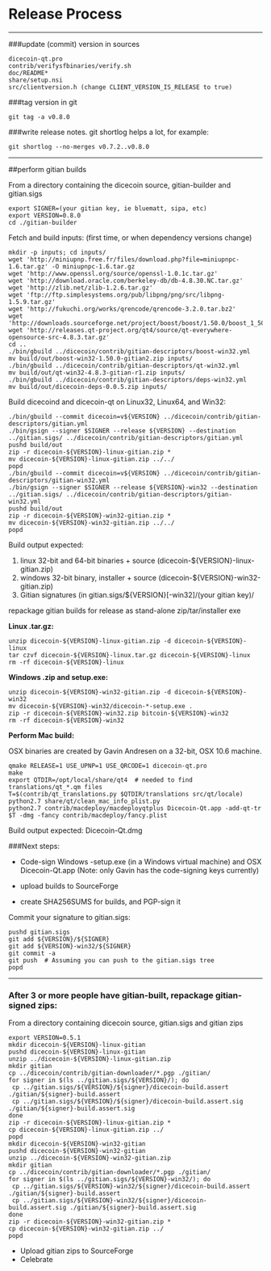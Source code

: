 Release Process
====================

* * *

###update (commit) version in sources


	dicecoin-qt.pro
	contrib/verifysfbinaries/verify.sh
	doc/README*
	share/setup.nsi
	src/clientversion.h (change CLIENT_VERSION_IS_RELEASE to true)

###tag version in git

	git tag -a v0.8.0

###write release notes. git shortlog helps a lot, for example:

	git shortlog --no-merges v0.7.2..v0.8.0

* * *

##perform gitian builds

 From a directory containing the dicecoin source, gitian-builder and gitian.sigs
  
	export SIGNER=(your gitian key, ie bluematt, sipa, etc)
	export VERSION=0.8.0
	cd ./gitian-builder

 Fetch and build inputs: (first time, or when dependency versions change)

	mkdir -p inputs; cd inputs/
	wget 'http://miniupnp.free.fr/files/download.php?file=miniupnpc-1.6.tar.gz' -O miniupnpc-1.6.tar.gz
	wget 'http://www.openssl.org/source/openssl-1.0.1c.tar.gz'
	wget 'http://download.oracle.com/berkeley-db/db-4.8.30.NC.tar.gz'
	wget 'http://zlib.net/zlib-1.2.6.tar.gz'
	wget 'ftp://ftp.simplesystems.org/pub/libpng/png/src/libpng-1.5.9.tar.gz'
	wget 'http://fukuchi.org/works/qrencode/qrencode-3.2.0.tar.bz2'
	wget 'http://downloads.sourceforge.net/project/boost/boost/1.50.0/boost_1_50_0.tar.bz2'
	wget 'http://releases.qt-project.org/qt4/source/qt-everywhere-opensource-src-4.8.3.tar.gz'
	cd ..
	./bin/gbuild ../dicecoin/contrib/gitian-descriptors/boost-win32.yml
	mv build/out/boost-win32-1.50.0-gitian2.zip inputs/
	./bin/gbuild ../dicecoin/contrib/gitian-descriptors/qt-win32.yml
	mv build/out/qt-win32-4.8.3-gitian-r1.zip inputs/
	./bin/gbuild ../dicecoin/contrib/gitian-descriptors/deps-win32.yml
	mv build/out/dicecoin-deps-0.0.5.zip inputs/

 Build dicecoind and dicecoin-qt on Linux32, Linux64, and Win32:
  
	./bin/gbuild --commit dicecoin=v${VERSION} ../dicecoin/contrib/gitian-descriptors/gitian.yml
	./bin/gsign --signer $SIGNER --release ${VERSION} --destination ../gitian.sigs/ ../dicecoin/contrib/gitian-descriptors/gitian.yml
	pushd build/out
	zip -r dicecoin-${VERSION}-linux-gitian.zip *
	mv dicecoin-${VERSION}-linux-gitian.zip ../../
	popd
	./bin/gbuild --commit dicecoin=v${VERSION} ../dicecoin/contrib/gitian-descriptors/gitian-win32.yml
	./bin/gsign --signer $SIGNER --release ${VERSION}-win32 --destination ../gitian.sigs/ ../dicecoin/contrib/gitian-descriptors/gitian-win32.yml
	pushd build/out
	zip -r dicecoin-${VERSION}-win32-gitian.zip *
	mv dicecoin-${VERSION}-win32-gitian.zip ../../
	popd

  Build output expected:

  1. linux 32-bit and 64-bit binaries + source (dicecoin-${VERSION}-linux-gitian.zip)
  2. windows 32-bit binary, installer + source (dicecoin-${VERSION}-win32-gitian.zip)
  3. Gitian signatures (in gitian.sigs/${VERSION}[-win32]/(your gitian key)/

repackage gitian builds for release as stand-alone zip/tar/installer exe

**Linux .tar.gz:**

	unzip dicecoin-${VERSION}-linux-gitian.zip -d dicecoin-${VERSION}-linux
	tar czvf dicecoin-${VERSION}-linux.tar.gz dicecoin-${VERSION}-linux
	rm -rf dicecoin-${VERSION}-linux

**Windows .zip and setup.exe:**

	unzip dicecoin-${VERSION}-win32-gitian.zip -d dicecoin-${VERSION}-win32
	mv dicecoin-${VERSION}-win32/dicecoin-*-setup.exe .
	zip -r dicecoin-${VERSION}-win32.zip bitcoin-${VERSION}-win32
	rm -rf dicecoin-${VERSION}-win32

**Perform Mac build:**

  OSX binaries are created by Gavin Andresen on a 32-bit, OSX 10.6 machine.

	qmake RELEASE=1 USE_UPNP=1 USE_QRCODE=1 dicecoin-qt.pro
	make
	export QTDIR=/opt/local/share/qt4  # needed to find translations/qt_*.qm files
	T=$(contrib/qt_translations.py $QTDIR/translations src/qt/locale)
	python2.7 share/qt/clean_mac_info_plist.py
	python2.7 contrib/macdeploy/macdeployqtplus Dicecoin-Qt.app -add-qt-tr $T -dmg -fancy contrib/macdeploy/fancy.plist

 Build output expected: Dicecoin-Qt.dmg

###Next steps:

* Code-sign Windows -setup.exe (in a Windows virtual machine) and
  OSX Dicecoin-Qt.app (Note: only Gavin has the code-signing keys currently)

* upload builds to SourceForge

* create SHA256SUMS for builds, and PGP-sign it

Commit your signature to gitian.sigs:

	pushd gitian.sigs
	git add ${VERSION}/${SIGNER}
	git add ${VERSION}-win32/${SIGNER}
	git commit -a
	git push  # Assuming you can push to the gitian.sigs tree
	popd

-------------------------------------------------------------------------

### After 3 or more people have gitian-built, repackage gitian-signed zips:

From a directory containing dicecoin source, gitian.sigs and gitian zips

	export VERSION=0.5.1
	mkdir dicecoin-${VERSION}-linux-gitian
	pushd dicecoin-${VERSION}-linux-gitian
	unzip ../dicecoin-${VERSION}-linux-gitian.zip
	mkdir gitian
	cp ../dicecoin/contrib/gitian-downloader/*.pgp ./gitian/
	for signer in $(ls ../gitian.sigs/${VERSION}/); do
	 cp ../gitian.sigs/${VERSION}/${signer}/dicecoin-build.assert ./gitian/${signer}-build.assert
	 cp ../gitian.sigs/${VERSION}/${signer}/dicecoin-build.assert.sig ./gitian/${signer}-build.assert.sig
	done
	zip -r dicecoin-${VERSION}-linux-gitian.zip *
	cp dicecoin-${VERSION}-linux-gitian.zip ../
	popd
	mkdir dicecoin-${VERSION}-win32-gitian
	pushd dicecoin-${VERSION}-win32-gitian
	unzip ../dicecoin-${VERSION}-win32-gitian.zip
	mkdir gitian
	cp ../dicecoin/contrib/gitian-downloader/*.pgp ./gitian/
	for signer in $(ls ../gitian.sigs/${VERSION}-win32/); do
	 cp ../gitian.sigs/${VERSION}-win32/${signer}/dicecoin-build.assert ./gitian/${signer}-build.assert
	 cp ../gitian.sigs/${VERSION}-win32/${signer}/dicecoin-build.assert.sig ./gitian/${signer}-build.assert.sig
	done
	zip -r dicecoin-${VERSION}-win32-gitian.zip *
	cp dicecoin-${VERSION}-win32-gitian.zip ../
	popd

- Upload gitian zips to SourceForge
- Celebrate 
